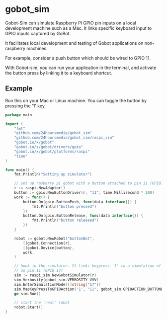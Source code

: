 # gobot_sim

Gobot-Sim can simulate Raspberry Pi GPIO pin inputs on a local development
machine such as a Mac.
It links specific keyboard input to GPIO inputs captured by GoBot.

It facilitates local development and testing of Gobot applications
on non-raspberry machines.

For example, consider a push button which should be wired to GPIO 11.

With Gobot-sim, you can run your application in the terminal, and
activate the button press by linking it to a keyboard shortcut.

## Example

Run this on your Mac or Linux machine.
You can toggle the button by pressing the '1' key.

```go
package main

import (
	"fmt"
	"github.com/24hoursmedia/gobot_sim"
	"github.com/24hoursmedia/gobot_sim/raspi_sim"
	"gobot.io/x/gobot"
	"gobot.io/x/gobot/drivers/gpio"
	"gobot.io/x/gobot/platforms/raspi"
	"time"
)

func main() {
	fmt.Println("Setting up simulator")

	// set up rasberry pi gobot with a button attached to pin 11 (GPIO17)
	r := raspi.NewAdaptor()
	button := gpio.NewButtonDriver(r, "11", time.Millisecond * 100)
	work := func() {
		button.On(gpio.ButtonPush, func(data interface{}) {
			fmt.Println("button pressed")
		})
		button.On(gpio.ButtonRelease, func(data interface{}) {
			fmt.Println("button released")
		})
	}

	robot := gobot.NewRobot("buttonBot",
		[]gobot.Connection{r},
		[]gobot.Device{button},
		work,
	)

	// hook in the simulator. It links keypress '1' to a simulation of a button press and release
	// on pin 11 (GPIO 17)
	sim := raspi_sim.NewGobotSimulator(r)
	sim.Verbosity(gobot_sim.VERBOSITY_VVV)
	sim.EnterSimulationMode([]string{"17"})
	sim.MapKeyPressToGPIOAction('1', "11", gobot_sim.GPIOACTION_BUTTONPRESS)
	go sim.Run()

	// start the 'real' robot
	robot.Start()
}
```